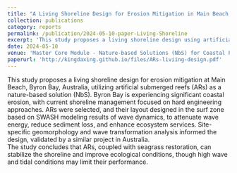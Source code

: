 ```yaml
---
title: "A Living Shoreline Design for Erosion Mitigation in Main Beach, Byron Bay, NSW, AUS"
collection: publications
category: reports
permalink: /publication/2024-05-10-paper-Living-Shoreline
excerpt: 'This study proposes a living shoreline design using artificial submerged reefs, while evaluating their effectiveness by theoretical analysis, case studies, and SWASH model results.'
date: 2024-05-10
venue: 'Master Core Module - Nature-based Solutions (NbS) for Coastal Protection'
paperurl: 'http://kingdaxing.github.io/files/ARs-liviing-design.pdf'
---
```


This study proposes a living shoreline design for erosion mitigation at Main Beach, Byron Bay, Australia, utilizing artificial submerged reefs (ARs) as a nature-based solution (NbS). Byron Bay is experiencing significant coastal erosion, with current shoreline management focused on hard engineering approaches. ARs were selected, and their layout designed in the surf zone based on SWASH modeling results of wave dynamics, to attenuate wave energy, reduce sediment loss, and enhance ecosystem services. Site-specific geomorphology and wave transformation analysis informed the design, validated by a similar project in Australia. <br/>
The study concludes that ARs, coupled with seagrass restoration, can stabilize the shoreline and improve ecological conditions, though high wave and tidal conditions may limit their performance.
